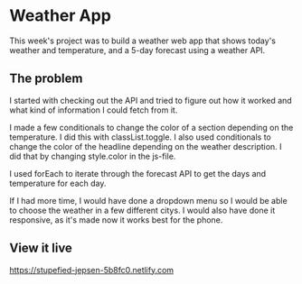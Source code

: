 # Weather App

This week's project was to build a weather web app that shows today's weather and temperature, and a 5-day forecast using a weather API.

## The problem

I started with checking out the API and tried to figure out how it worked and what kind of information I could fetch from it.

I made a few conditionals to change the color of a section depending on the temperature. I did this with classList.toggle.
I also used conditionals to change the color of the headline depending on the weather description. I did that by changing style.color in the js-file.

I used forEach to iterate through the forecast API to get the days and temperature for each day.  

If I had more time, I would have done a dropdown menu so I would be able to choose the weather in a few different citys. I would also have done it responsive, as it's made now it works best for the phone.

## View it live

https://stupefied-jepsen-5b8fc0.netlify.com
